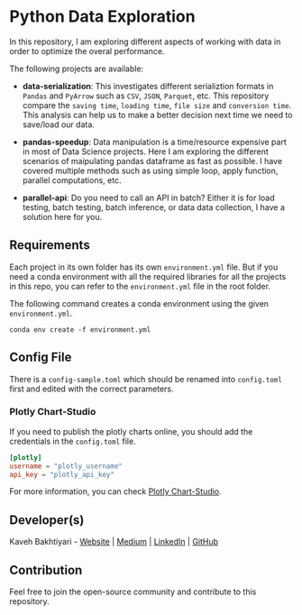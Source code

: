 # Python Data Exploration

In this repository, I am exploring different aspects of working with data in order to optimize the overal performance.

The following projects are available:

- **data-serialization**: This investigates different serializtion formats in `Pandas` and `PyArrow` such as `CSV`, `JSON`, `Parquet`, etc. This repository compare the `saving time`, `loading time`, `file size` and `conversion time`. This analysis can help us to make a better decision next time we need to save/load our data.

- **pandas-speedup**: Data manipulation is a time/resource expensive part in most of Data Science projects. Here I am exploring the different scenarios of maipulating pandas dataframe as fast as possible. I have covered multiple methods such as using simple loop, apply function, parallel computations, etc.

- **parallel-api**: Do you need to call an API in batch? Either it is for load testing, batch testing, batch inference, or data data collection, I have a solution here for you.

## Requirements

Each project in its own folder has its own `environment.yml` file. But if you need a conda environment with all the required libraries for all the projects in this repo, you can refer to the `environment.yml` file in the root folder.

The following command creates a conda environment using the given `environment.yml`.

    conda env create -f environment.yml
    
## Config File

There is a `config-sample.toml` which should be renamed into `config.toml` first and edited with the correct parameters.

### Plotly Chart-Studio

If you need to publish the plotly charts online, you should add the credentials in the `config.toml` file.

```toml
[plotly]
username = "plotly_username"
api_key = "plotly_api_key"
```

For more information, you can check [Plotly Chart-Studio](https://chart-studio.plotly.com/).

## Developer(s)

Kaveh Bakhtiyari - [Website](http://bakhtiyari.com) | [Medium](https://medium.com/@bakhtiyari)
  | [LinkedIn](https://www.linkedin.com/in/bakhtiyari) | [GitHub](https://github.com/kavehbc)

## Contribution

Feel free to join the open-source community and contribute to this repository.
